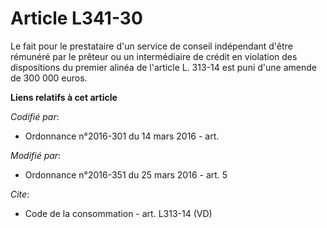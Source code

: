 # Article L341-30

Le fait pour le prestataire d'un service de conseil indépendant d'être rémunéré par le prêteur ou un intermédiaire de crédit
en violation des dispositions du premier alinéa de l'article L. 313-14 est puni d'une amende de 300 000 euros.

**Liens relatifs à cet article**

_Codifié par_:

  - Ordonnance n°2016-301 du 14 mars 2016 - art.

_Modifié par_:

  - Ordonnance n°2016-351 du 25 mars 2016 - art. 5

_Cite_:

  - Code de la consommation - art. L313-14 (VD)
